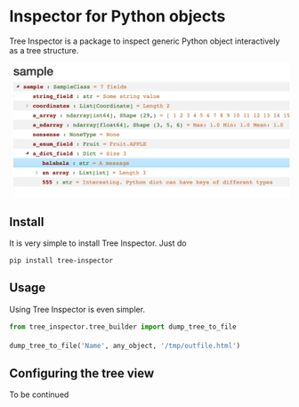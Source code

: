 # Inspector for Python objects

Tree Inspector is a package to inspect generic Python object interactively as a tree structure.

![Sample](./images/Sample.png)

## Install
It is very simple to install Tree Inspector. Just do

```
pip install tree-inspector
```

## Usage
Using Tree Inspector is even simpler.

```python
from tree_inspector.tree_builder import dump_tree_to_file

dump_tree_to_file('Name', any_object, '/tmp/outfile.html')
```

## Configuring the tree view
To be continued